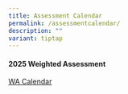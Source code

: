```yaml
---
title: Assessment Calendar
permalink: /assessmentcalendar/
description: ""
variant: tiptap
---
```

<h4>2025 Weighted Assessment</h4>
<p></p>
<p><a href="https://docs.google.com/spreadsheets/d/1rfcaUIMRQpsPX5Uy2B1Yz71ey9gEdLUj/edit?gid=1906683893#gid=1906683893" rel="noopener nofollow" target="_blank">WA Calendar</a>
</p>